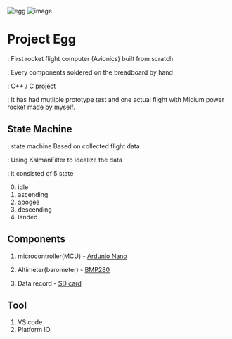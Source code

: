 ![egg](https://github.com/coding-MJ-dev/Egg_v1/assets/127004932/cc6463a0-664a-4847-83ed-a396d221f568)
![image](https://github.com/user-attachments/assets/0dd27ce8-730e-4323-9cc4-69b8d50dca80)



# Project Egg
: First rocket flight computer (Avionics) built from scratch

: Every components soldered on the breadboard by hand

: C++ / C project

: It has had mutliple prototype test and one actual flight with Midium power rocket made by myself.


## State Machine ##
: state machine Based on collected flight data

: Using KalmanFilter to idealize the data

: it consisted of 5 state


0. idle
1. ascending
2. apogee
3. descending
4. landed

  
## Components ##
1. microcontroller(MCU) - [Ardunio Nano](https://www.snapeda.com/parts/Arduino%20Nano%20Every/Arduino/view-part/?ref=search&t=Ardunio%20Nano)


2. Altimeter(barometer) - [BMP280](https://www.snapeda.com/parts/BMP280/Bosch/view-part/?ref=search&t=bmp280)


4. Data record - [SD card](https://www.snapeda.com/parts/MEM2051-00-195-00-A/Global%20Connector%20Technology/view-part/?ref=search&t=mem2051)


## Tool ##
1. VS code
3. Platform IO



